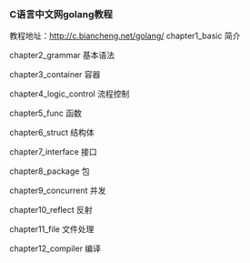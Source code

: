 ### C语言中文网golang教程
教程地址：http://c.biancheng.net/golang/
chapter1_basic 简介

chapter2_grammar 基本语法

chapter3_container  容器

chapter4_logic_control 流程控制

chapter5_func 函数

chapter6_struct 结构体

chapter7_interface 接口

chapter8_package 包

chapter9_concurrent 并发

chapter10_reflect 反射

chapter11_file 文件处理

chapter12_compiler 编译
